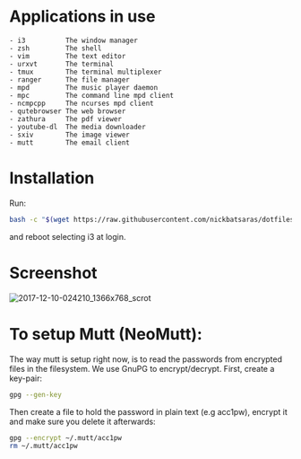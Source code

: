 # Applications in use
```
- i3          The window manager
- zsh         The shell
- vim         The text editor
- urxvt       The terminal
- tmux        The terminal multiplexer
- ranger      The file manager
- mpd         The music player daemon
- mpc         The command line mpd client
- ncmpcpp     The ncurses mpd client
- qutebrowser The web browser
- zathura     The pdf viewer
- youtube-dl  The media downloader
- sxiv        The image viewer
- mutt        The email client
```

# Installation
Run:
```bash
bash -c "$(wget https://raw.githubusercontent.com/nickbatsaras/dotfiles/master/setup.sh -O -)"
```
and reboot selecting i3 at login.


# Screenshot
![2017-12-10-024210_1366x768_scrot](https://user-images.githubusercontent.com/23704715/33800931-e8cc1552-dd53-11e7-82b3-5acaac9e6f37.png)


# To setup Mutt (NeoMutt):
The way mutt is setup right now, is to read the passwords from encrypted files
in the filesystem. We use GnuPG to encrypt/decrypt.
First, create a key-pair:
```bash
gpg --gen-key
```
Then create a file to hold the password in plain text (e.g acc1pw),
encrypt it and make sure you delete it afterwards:
```bash
gpg --encrypt ~/.mutt/acc1pw
rm ~/.mutt/acc1pw
```
